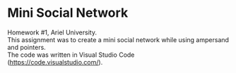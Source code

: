 # Mini Social Network

Homework #1, Ariel University.<br />
This assignment was to create a mini social network while using ampersand and pointers.<br />
The code was written in Visual Studio Code (https://code.visualstudio.com/).<br />
